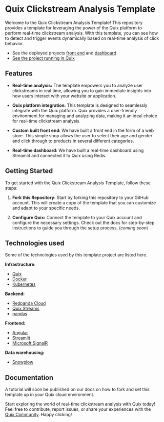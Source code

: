 # Quix Clickstream Analysis Template

Welcome to the Quix Clickstream Analysis Template! This repository provides a template for leveraging the power of the Quix platform to perform real-time clickstream analysis. With this template, you can see how to detect and trigger events dynamically based on real-time analysis of click behavior.

 - See the deployed projects [front end](https://demo-webshop-frontend-demo-clickstreamanalysis-prod.deployments.quix.io) and [dashboard](https://streamlit-dashboard-demo-clickstreamanalysis-prod.deployments.quix.io/?_ga=2.101880327.729325520.1700470040-1544698923.1686060578)
 - [See the project running in Quix](https://portal.platform.quix.io/?token=pat-b88b3caf912641a1b0fa8b47b262868b)

## Features

- **Real-time analysis:** The template empowers you to analyze user clickstreams in real time, allowing you to gain immediate insights into how users interact with your website or application.

- **Quix platform integration:** This template is designed to seamlessly integrate with the Quix platform. Quix provides a user-friendly environment for managing and analyzing data, making it an ideal choice for real-time clickstream analysis.

- **Custom built front end:** We have built a front end in the form of a web store. This simple shop allows the user to select their age and gender and click through to products in several different categories.

- **Real-time dashboard:** We have built a real-time dashboard using Streamlit and connected it to Quix using Redis.

## Getting Started

To get started with the Quix Clickstream Analysis Template, follow these steps:

1. **Fork this Repository:** Start by forking this repository to your GitHub account. This will create a copy of the template that you can customize and adapt to your specific needs.

2. **Configure Quix:** Connect the template to your Quix account and configure the necessary settings. Check out the docs for step-by-step instructions to guide you through the setup process. (*coming soon*)

## Technologies used

Some of the technologies used by this template project are listed here.

**Infrastructure:** 

* [Quix](https://quix.io/)
* [Docker](https://www.docker.com/)
* [Kubernetes](https://kubernetes.io/)

**Backend:** 

* [Redpanda Cloud](https://redpanda.com/redpanda-cloud)
* [Quix Streams](https://github.com/quixio/quix-streams)
* [pandas](https://pandas.pydata.org/docs/reference/api/pandas.DataFrame.html)

**Frontend:**

* [Angular](https://angular.io/)
* [Streamlit](https://streamlit.io/)
* [Microsoft SignalR](https://learn.microsoft.com/en-us/aspnet/signalr/)

**Data warehousing:**

* [Snowplow](https://snowplow.io/)
  
## Documentation

A tutorial will soon be published on our docs on how to fork and set this template up in your Quix cloud environment.

Start exploring the world of real-time clickstream analysis with Quix today! Feel free to contribute, report issues, or share your experiences with the [Quix Community](https://join.slack.com/t/stream-processing/shared_invite/zt-26z0j0rmc-ErYLXaGVa4OaKGagznSjlw). Happy clicking!
